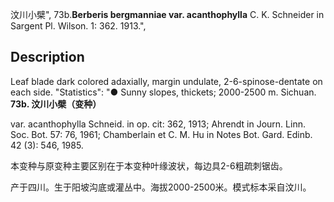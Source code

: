 汶川小檗",
73b.**Berberis bergmanniae var. acanthophylla** C. K. Schneider in Sargent Pl. Wilson. 1: 362. 1913.",

## Description
Leaf blade dark colored adaxially, margin undulate, 2-6-spinose-dentate on each side.
  "Statistics": "● Sunny slopes, thickets; 2000-2500 m. Sichuan.
**73b. 汶川小檗（变种）**

var. acanthophylla Schneid. in op. cit: 362, 1913; Ahrendt in Journ. Linn. Soc. Bot. 57: 76, 1961; Chamberlain et C. M. Hu in Notes Bot. Gard. Edinb. 42 (3): 546, 1985.

本变种与原变种主要区别在于本变种叶缘波状，每边具2-6粗疏刺锯齿。

产于四川。生于阳坡沟底或灌丛中。海拔2000-2500米。模式标本采自汶川。

